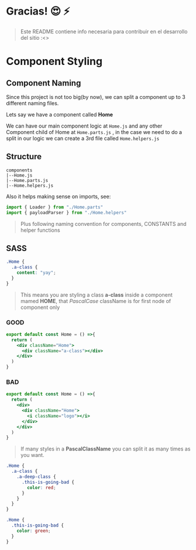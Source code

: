 # Gracias! :heart_eyes: :zap:

> Este README contiene info necesaria para contribuir en el desarrollo del sitio :<>

# Component Styling

## Component Naming

Since this project is not too big(by now), we can split a component up to 3 different naming files.

Lets say we have a component called **Home**

We can have our main component logic at `Home.js` and any other Component child of Home at `Home.parts.js` , in the case we need to do a split in our logic we can create a 3rd file called `Home.helpers.js`

## Structure

```shell
components
|--Home.js
|--Home.parts.js
|--Home.helpers.js
```

Also it helps making sense on imports, see:

```js
import { Loader } from "./Home.parts"
import { payloadParser } from "./Home.helpers"
```

> Plus following naming convention for components, CONSTANTS and helper functions

## SASS

```scss
.Home {
  .a-class {
    content: "yay";
  }
}
```

> This means you are styling a class **a-class** inside a component mamed **HOME**, that _PascalCase_ className is for first node of component only

### GOOD

```jsx
export default const Home = () =>{
  return (
    <div className="Home">
      <div className="a-class"></div>
    </div>
  )
}

```

### BAD

```jsx
export default const Home = () =>{
  return (
    <div>
      <div className="Home">
        <i className="logo"></i>
      </div>
    </div>
  )
}

```

> If many styles in a **PascalClassName** you can split it as many times as you want.

```scss
.Home {
  .a-class {
    .a-deep-class {
      .this-is-going-bad {
        color: red;
      }
    }
  }
}

.Home {
  .this-is-going-bad {
    color: green;
  }
}
```
